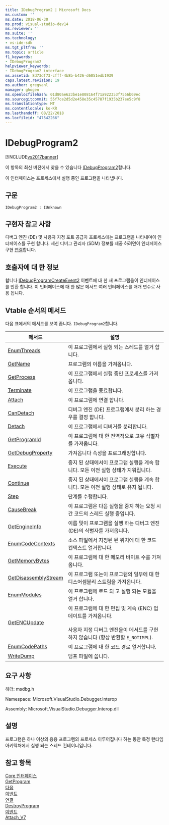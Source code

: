 ```yaml
---
title: IDebugProgram2 | Microsoft Docs
ms.custom: ''
ms.date: 2018-06-30
ms.prod: visual-studio-dev14
ms.reviewer: ''
ms.suite: ''
ms.technology:
- vs-ide-sdk
ms.tgt_pltfrm: ''
ms.topic: article
f1_keywords:
- IDebugProgram2
helpviewer_keywords:
- IDebugProgram2 interface
ms.assetid: 8d73df73-cfff-4b8b-b426-d6051edb1939
caps.latest.revision: 19
ms.author: gregvanl
manager: ghogen
ms.openlocfilehash: 01d80ae623be1e808164f71a922353f7556b69ec
ms.sourcegitcommit: 55f7ce2d5d2e458e35c45787f1935b237ee5c9f8
ms.translationtype: MT
ms.contentlocale: ko-KR
ms.lasthandoff: 08/22/2018
ms.locfileid: "47542266"
---
```

# <a name="idebugprogram2"></a>IDebugProgram2
[!INCLUDE[vs2017banner](../../../includes/vs2017banner.md)]

이 항목의 최신 버전에서 찾을 수 있습니다 [IDebugProgram2](https://docs.microsoft.com/visualstudio/extensibility/debugger/reference/idebugprogram2)합니다.  
  
이 인터페이스는 프로세스에서 실행 중인 프로그램을 나타냅니다.  
  
## <a name="syntax"></a>구문  
  
```  
IDebugProgram2 : IUnknown  
```  
  
## <a name="notes-for-implementers"></a>구현자 참고 사항  
 디버그 엔진 (DE) 및 사용자 지정 포트 공급자 프로세스에는 프로그램을 나타내며이 인터페이스를 구현 합니다. 세션 디버그 관리자 (SDM) 정보를 제공 하려면이 인터페이스 구현 [연결](../../../extensibility/debugger/reference/idebugprogram2-attach.md)합니다.  
  
## <a name="notes-for-callers"></a>호출자에 대 한 정보  
 합니다 [IDebugProgramCreateEvent2](../../../extensibility/debugger/reference/idebugprogramcreateevent2.md) 이벤트에 대 한 새 프로그램을이 인터페이스를 반환 합니다. 이 인터페이스에 대 한 많은 메서드 여러 인터페이스를 매개 변수로 사용 됩니다.  
  
## <a name="methods-in-vtable-order"></a>Vtable 순서의 메서드  
 다음 표에서의 메서드를 보여 줍니다. `IDebugProgram2`합니다.  
  
|메서드|설명|  
|------------|-----------------|  
|[EnumThreads](../../../extensibility/debugger/reference/idebugprogram2-enumthreads.md)|이 프로그램에서 실행 되는 스레드를 열거 합니다.|  
|[GetName](../../../extensibility/debugger/reference/idebugprogram2-getname.md)|프로그램의 이름을 가져옵니다.|  
|[GetProcess](../../../extensibility/debugger/reference/idebugprogram2-getprocess.md)|이 프로그램에서 실행 중인 프로세스를 가져옵니다.|  
|[Terminate](../../../extensibility/debugger/reference/idebugprogram2-terminate.md)|이 프로그램을 종료합니다.|  
|[Attach](../../../extensibility/debugger/reference/idebugprogram2-attach.md)|이 프로그램에 연결 합니다.|  
|[CanDetach](../../../extensibility/debugger/reference/idebugprogram2-candetach.md)|디버그 엔진 (DE) 프로그램에서 분리 하는 경우를 결정 합니다.|  
|[Detach](../../../extensibility/debugger/reference/idebugprogram2-detach.md)|이 프로그램에서 디버거를 분리합니다.|  
|[GetProgramId](../../../extensibility/debugger/reference/idebugprogram2-getprogramid.md)|이 프로그램에 대 한 전역적으로 고유 식별자를 가져옵니다.|  
|[GetDebugProperty](../../../extensibility/debugger/reference/idebugprogram2-getdebugproperty.md)|가져옵니다 속성을 프로그래밍합니다.|  
|[Execute](../../../extensibility/debugger/reference/idebugprogram2-execute.md)|중지 된 상태에서이 프로그램 실행을 계속 합니다. 모든 이전 실행 상태가 지워집니다.|  
|[Continue](../../../extensibility/debugger/reference/idebugprogram2-continue.md)|중지 된 상태에서이 프로그램 실행을 계속 합니다. 모든 이전 실행 상태로 유지 됩니다.|  
|[Step](../../../extensibility/debugger/reference/idebugprogram2-step.md)|단계를 수행합니다.|  
|[CauseBreak](../../../extensibility/debugger/reference/idebugprogram2-causebreak.md)|이 프로그램은 다음 실행을 중지 하는 요청 시간 코드의 스레드 실행 중입니다.|  
|[GetEngineInfo](../../../extensibility/debugger/reference/idebugprogram2-getengineinfo.md)|이름 및이 프로그램을 실행 하는 디버그 엔진 (DE)의 식별자를 가져옵니다.|  
|[EnumCodeContexts](../../../extensibility/debugger/reference/idebugprogram2-enumcodecontexts.md)|소스 파일에서 지정된 된 위치에 대 한 코드 컨텍스트 열거합니다.|  
|[GetMemoryBytes](../../../extensibility/debugger/reference/idebugprogram2-getmemorybytes.md)|이 프로그램에 대 한 메모리 바이트 수를 가져옵니다.|  
|[GetDisassemblyStream](../../../extensibility/debugger/reference/idebugprogram2-getdisassemblystream.md)|이 프로그램 또는이 프로그램의 일부에 대 한 디스어셈블리 스트림을 가져옵니다.|  
|[EnumModules](../../../extensibility/debugger/reference/idebugprogram2-enummodules.md)|이 프로그램에 로드 되 고 실행 되는 모듈을 열거 합니다.|  
|[GetENCUpdate](../../../extensibility/debugger/reference/idebugprogram2-getencupdate.md)|이 프로그램에 대 한 편집 및 계속 (ENC) 업데이트를 가져옵니다.<br /><br /> 사용자 지정 디버그 엔진을이 메서드를 구현 하지 않습니다 (항상 반환할 `E_NOTIMPL`).|  
|[EnumCodePaths](../../../extensibility/debugger/reference/idebugprogram2-enumcodepaths.md)|이 프로그램에 대 한 코드 경로 열거합니다.|  
|[WriteDump](../../../extensibility/debugger/reference/idebugprogram2-writedump.md)|덤프 파일에 씁니다.|  
  
## <a name="requirements"></a>요구 사항  
 헤더: msdbg.h  
  
 Namespace: Microsoft.VisualStudio.Debugger.Interop  
  
 Assembly: Microsoft.VisualStudio.Debugger.Interop.dll  
  
## <a name="remarks"></a>설명  
 프로그램은 하나 이상의 응용 프로그램의 프로세스 이루어집니다 하는 동안 특정 런타임 아키텍처에서 실행 되는 스레드 컨테이너입니다.  
  
## <a name="see-also"></a>참고 항목  
 [Core 인터페이스](../../../extensibility/debugger/reference/core-interfaces.md)   
 [GetProgram](../../../extensibility/debugger/reference/idebugthread2-getprogram.md)   
 [다음](../../../extensibility/debugger/reference/ienumdebugprograms2-next.md)   
 [이벤트](../../../extensibility/debugger/reference/idebugportevents2-event.md)   
 [연결](../../../extensibility/debugger/reference/idebugengine2-attach.md)   
 [DestroyProgram](../../../extensibility/debugger/reference/idebugengine2-destroyprogram.md)   
 [이벤트](../../../extensibility/debugger/reference/idebugeventcallback2-event.md)   
 [Attach_V7](../../../extensibility/debugger/reference/idebugprogramnode2-attach-v7.md)

